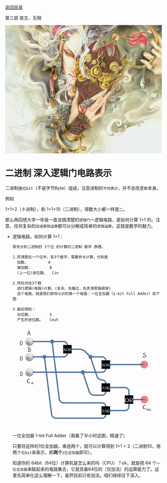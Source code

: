 [返回目录](/README.md)

第三部 夜叉，无相

![第三部 夜叉，无相](/ig/3.png)



二进制 深入逻辑门电路表示
============================

二进制由`位bit`（不是字节Byte）组成，注意进制的`不同表示`，并不会改变`数`本身。

  例如

  1+1=2（十进制），和 1+1=10（二进制），得数大小都一样是`二`。

那么再回想大学一年级一直没搞清楚的`逻辑门`～逻辑电路，是如何计算 1+1 的。注意，任何复杂的`加减乘除运算`都可以分解成简单的`逻辑运算`，这就是数学的魅力。

- 逻辑电路，如何计算 1+1：

  ```
  首先分析二进制的 1个位 的计算的二进制 数学 原理。

  1.弄清楚在一个位中，有3个数字，需要参与计算，分别是
    加数、         A
    被加数、        B
    (上一位)进位数。  Cin

  2.然后对这3个数
    进行逻辑(电路)计算。(复杂，先略过，先弄清思路框架)
    这个电路，就是我们即将认识的第一个电路：一位全加器（1-bit Full Adder）如下图

  3.最后得到：
    出位数、        S
    产生的进位数。   Cout
  ```

  ![一位全加器 1-bit Full Adder](/ig/logic/1-bitFullAdder.gif)

  一位全加器 1-bit Full Adder（我看了半小时这图，精通了）

  只要将这样的1位全加器，串连两个，就可以计算得到 1+1 = 2（二进制10，用两个`位bit`来表示，即**两个**`1位全加器`即可）。

  知道你的 64bit（64位）计算机是怎么来的吗（CPU）？ok，就是把 64 个`一位全加器`串联起来的电路集合，它就具备64位的（仅加法）的运算能力了。这里先简单化这么理解一下，虽然目前只有加法。咱们继续往下深入。
